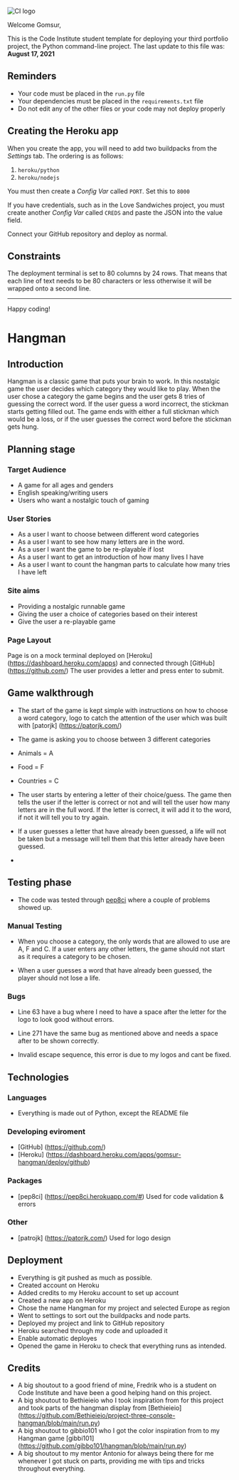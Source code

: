![CI logo](https://codeinstitute.s3.amazonaws.com/fullstack/ci_logo_small.png)

Welcome Gomsur,

This is the Code Institute student template for deploying your third portfolio project, the Python command-line project. The last update to this file was: **August 17, 2021**

## Reminders

* Your code must be placed in the `run.py` file
* Your dependencies must be placed in the `requirements.txt` file
* Do not edit any of the other files or your code may not deploy properly

## Creating the Heroku app

When you create the app, you will need to add two buildpacks from the _Settings_ tab. The ordering is as follows:

1. `heroku/python`
2. `heroku/nodejs`

You must then create a _Config Var_ called `PORT`. Set this to `8000`

If you have credentials, such as in the Love Sandwiches project, you must create another _Config Var_ called `CREDS` and paste the JSON into the value field.

Connect your GitHub repository and deploy as normal.

## Constraints

The deployment terminal is set to 80 columns by 24 rows. That means that each line of text needs to be 80 characters or less otherwise it will be wrapped onto a second line.

-----
Happy coding!


# Hangman

## Introduction
Hangman is a classic game that puts your brain to work.
In this nostalgic game the user decides which category they would like to play.
When the user chose a category the game begins and the user gets 8 tries of guessing the correct word.
If the user guess a word incorrect, the stickman starts getting filled out.
The game ends with either a full stickman which would be a loss, or if the user guesses the correct word before the stickman gets hung.

## Planning stage
### Target Audience
- A game for all ages and genders
- English speaking/writing users
- Users who want a nostalgic touch of gaming

### User Stories
- As a user I want to choose between different word categories
- As a user I want to see how many letters are in the word.
- As a user I want the game to be re-playable if lost
- As a user I want to get an introduction of how many lives I have
- As a user I want to count the hangman parts to calculate how many tries I have left

### Site aims
- Providing a nostalgic runnable game
- Giving the user a choice of categories based on their interest
- Give the user a re-playable game

### Page Layout
Page is on a mock terminal deployed on [Heroku] (https://dashboard.heroku.com/apps) and connected through [GitHub] (https://github.com/)
The user provides a letter and press enter to submit.

## Game walkthrough
- The start of the game is kept simple with instructions on how to choose a word category, logo to catch the attention of the user which was built with [patorjk] (https://patorjk.com/)

- The game is asking you to choose between 3 different categories
- Animals = A
- Food = F
- Countries = C

- The user starts by entering a letter of their choice/guess.
The game then tells the user if the letter is correct or not and will tell the user how many letters are in the full word.
If the letter is correct, it will add it to the word, if not it will tell you to try again.

- If a user guesses a letter that have already been guessed, a life will not be taken but a message will tell them that this letter already have been guessed.

-

## Testing phase
- The code was tested through [pep8ci](https://pep8ci.herokuapp.com/#) where a couple of problems showed up.

### Manual Testing
- When you choose a category, the only words that are allowed to use are A, F and C.
If a user enters any other letters, the game should not start as it requires a category to be chosen.

- When a user guesses a word that have already been guessed, the player should not lose a life.


### Bugs
- Line 63 have a bug where I need to have a space after the letter for the logo to look good without errors.

- Line 271 have the same bug as mentioned above and needs a space after to be shown correctly.

- Invalid escape sequence, this error is due to my logos and cant be fixed.

## Technologies
### Languages
- Everything is made out of Python, except the README file

### Developing eviroment
- [GitHub] (https://github.com/)
- [Heroku] (https://dashboard.heroku.com/apps/gomsur-hangman/deploy/github)

### Packages 
- [pep8ci] (https://pep8ci.herokuapp.com/#) Used for code validation & errors

### Other
- [patrojk] (https://patorjk.com/) Used for logo design

## Deployment
- Everything is git pushed as much as possible.
- Created account on Heroku
- Added credits to my Heroku account to set up account
- Created a new app on Heroku
- Chose the name Hangman for my project and selected Europe as region
- Went to settings to sort out the buildpacks and node parts.
- Deployed my project and link to GitHub repository
- Heroku searched through my code and uploaded it
- Enable automatic deployes
- Opened the game in Heroku to check that everything runs as intended.

## Credits
- A big shoutout to a good friend of mine, Fredrik who is a student on Code Institute and have been a good helping hand on this project.
- A big shoutout to Bethieieio who I took inspiration from for this project and took parts of the hangman display from [Bethieieio] (https://github.com/Bethieieio/project-three-console-hangman/blob/main/run.py)
- A big shoutout to gibbio101 who I got the color inspiration from to my Hangman game [gibbi101] (https://github.com/gibbo101/hangman/blob/main/run.py)
- A big shoutout to my mentor Antonio for always being there for me whenever I got stuck on parts, providing me with tips and tricks throughout everything.
